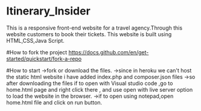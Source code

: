 # Itinerary_Insider

This is a responsive front-end website for a travel agency.Through this website customers to book their tickets.
This website is built using HTML,CSS,Java Script.

#How to fork the project
https://docs.github.com/en/get-started/quickstart/fork-a-repo

#How to start
->fork or download the files.
->since in heroku we can't host the static html website i have added index.php and composer.json files
->so after downloading the files if to open with Visual studio code ,go to home.html page and right click there ,
and use open with live server option to load the website in the browser.
->if to open using notepad,open home.html file and click on run button.

